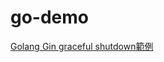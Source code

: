# go-demo

[Golang Gin graceful shutdown範例](https://matthung0807.blogspot.com/2023/11/go-gin-graceful-shutdown-example.html)
